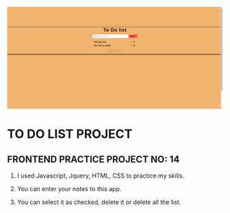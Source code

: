 ![example](toDoList.png)

# TO DO LIST PROJECT

## FRONTEND PRACTICE PROJECT NO: 14

1. I used Javascript, Jquery, HTML, CSS to practice my skills.

2. You can enter your notes to this app.

3. You can select it as checked, delete it or delete all the list.
